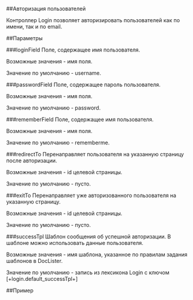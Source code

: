 ##Авторизация пользователей

Контроллер Login позволяет авторизировать пользователей как по имени, так и по email.

##Параметры

###loginField
Поле, содержащее имя пользователя.

Возможные значения - имя поля.

Значение по умолчанию - username.

###passwordField
Поле, содержащее пароль пользователя.

Возможные значения - имя поля.

Значение по умолчанию - password.

###rememberField
Поле, содержащее имя пользователя.

Возможные значения - имя поля.

Значение по умолчанию - rememberme.

###redirectTo
Перенаправляет пользователя на указанную страницу после авторизации.

Возможные значения - id целевой страницы.

Значение по умолчанию - пусто.

###exitTo
Перенаправляет уже авторизованного пользователя на указанную страницу.

Возможные значения - id целевой страницы.

Значение по умолчанию - пусто.

###successTpl
Шаблон сообщения об успешной авторизации. В шаблоне можно использовать данные пользователя.

Возможные значения - имя шаблона, указанное по правилам задания шаблонов в DocLister.

Значение по умолчанию - запись из лексикона Login с ключом [+login.default_successTpl+]

##Пример
```
```